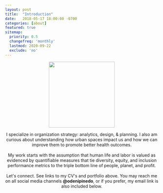 ```yaml
---
layout: post
title:  "Introduction"
date:   2018-05-17 18:00:00 -0700
categories: [about]
featured: true
sitemap:
  priority: 0.5
  changefreq: 'monthly'
  lastmod: 2020-09-22
  exclude: 'no'
---
```


<p align="center">
  <img src="https://pinedo.org/assets/png/dpinedo_photo.png" height="216" width="216">
</p>

<p align="center">
I specialize in organization strategy: analytics, design, & planning. I also am curious about understanding how urban spaces impact us and how we can improve them to promote better health outcomes.
<br><br>
My work starts with the assumption that human life and labor is valued as evidenced by quantifiable measures that tie diversity, equity, and inclusion performance metrics to the triple bottom line of people, planet, and profit.
<br><br>
Let's connect. See links to my CV's and portfolio above. You may reach me on all social media channels <span style="font-weight:bold">@odenipinedo</span>, or if you prefer, my email link is also included below.
</p>
